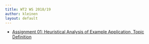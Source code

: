 ```yaml
---
title: WT2 WS 2018/19
author: kleinen
layout: default
---
```


* [Assignment 01: Heuristical Analysis of Example Application, Topic Definition](assignment_01/)
